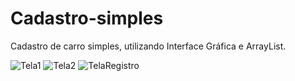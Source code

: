 # Cadastro-simples
Cadastro de carro simples, utilizando Interface Gráfica e ArrayList.

![Tela1](https://user-images.githubusercontent.com/77080899/148117409-44646a0f-8240-444b-a6c4-f633137f2c7b.PNG)
![Tela2](https://user-images.githubusercontent.com/77080899/148117473-041d2df6-286b-400c-b1f7-c3b8cc330933.PNG)
![TelaRegistro](https://user-images.githubusercontent.com/77080899/148117543-abe9a3c8-f25c-42d7-a20f-50ac0e14f575.PNG)
